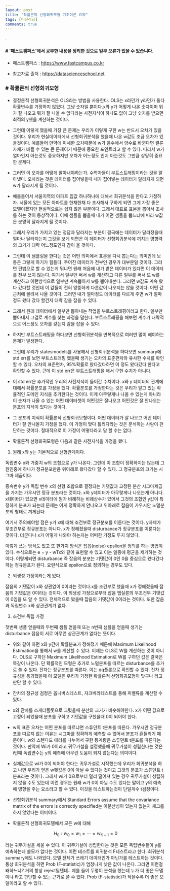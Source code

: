 ```yaml
---
layout: post
title: "확률론적 선형회귀모형 기초이론 요약"
tags: [머신러닝]
comments: true
---
```


.

#### # '패스트캠퍼스'에서 공부한 내용을 정리한 것으로 일부 오류가 있을 수 있습니다.

- 패스트캠퍼스 : https://www.fastcampus.co.kr

- 참고자료 출처 : https://datascienceschool.net

### # 확률론적 선형회귀모형

- 결정론적 선형회귀분석은 OLS라는 방법을 사용한다. OLS는 x라던가 y라던가 둘다 확률변수를 가정하지 않았다. 그냥 숫자일 뿐이다.x와 y가 어떻게 나온 숫자이며 뭐가 잘 나오고 뭐가 잘 나올 수 없다라는 사전지식이 하나도 없이 그냥 숫자를 받으면 최적의 y헷을 계산하는 것이다.


- 그런데 이렇게 했을때 가장 큰 문제는 우리가 이렇게 구한 w는 반드시 오차가 있을것이다. 우리가 현실데이터에서 선형회귀분석을 했을때 나온 w값도 조금 오차가 있을것이다. 예를들어 만약에 미세한 오차때문에 w가 음수에서 양수로 바뀐다면 결론자체가 바뀔 수 있는 큰 문제이기 때문에 중요한 포인트라고 할 수 있다. 따라서 w가 얼마인지 아는것도 중요하지만 오차가 어느정도 인지 아는것도 그만큼 상당히 중요한 문제다.


- 그러면 이 오차를 어떻게 알아내야하는가. 수학자들이 부트스트래핑이라는 것을 알아냈다. 오차라는 것은 데이터를 집어넣을때 내가 집어넣는 데이터가 달라지게 되면 w가 달라지게 될 것이다. 


- 예를들어서 서울지역의 아파트 집값 하나하나에 대해서 회귀분석을 한다고 가정하자. 서울에 있는 모든 아파트를 한채한채 다 조사해서 구하게 되면 그게 가장 좋은 모델이겠지만 현실적으로는 쉽지 않은 부분이다. 그래서 대표로 표본을 뽑아서 조사를 하는 것이 통상적이다. 이때 샘플을 뽑을때 내가 어떤 샘플을 뽑느냐에 따라 w값은 분명히 달라지게 될 것이다.


- 그래서 우리가 가지고 있는 정답과 달라지는 부분이 결국에는 데이터가 달라졌을때 얼마나 달라지는지 그것을 보게 되면은 이 데이터가 선형회귀분석에 끼치는 영향력의 크기가 대략 어느정도인지 감이 올 것이다.


- 그런데 이 샘플링을 한다는 것은 어떤 의미에서 표본을 다시 뽑는다는 의미인데 보통은 그렇게 하기가 힘들다. 주어진 데이터가 전부인 경우가 대부분일 것이다. 그러면 편법으로 할 수 있는게 뭐냐면 원래 처음에 내가 받은 데이터가 있다면 이 데이터를 전부 쓰지 않는다. 여기서 일부만 써서 w를 계산하고 다른 일부를 써서 또 w를 계산하고 이런방식으로 일부만 계속뽑아서 w를 뽑아내본다. 그러면 w값도 계속 왔다 갔다할 것인데 이 값들이 전혀 엉뚱하게 다른값이 나오지는 않을 것이다. 어떤 값 근처에 몰려서 나올 것이다. 그러면 내가 얼마정도 데이터를 다르게 주면 w가 얼마정도 왔다 갔다 할건지 대략 감을 잡을 수 있다.


- 그래서 원래 데이터에서 일부만 뽑아내는 작업을 부트스트래핑이라고 한다. 일부만 뽑아내서 그걸로 계수를 찾는 과정을 말한다. 부트스트래핑을 해보면 계수가 대략적으로 어느정도 오차를 갖는지 감을 잡을 수 있다. 


- 하지만 부트스트래핑을 하다보면 선형회귀분석을 반복적으로 여러번 많이 해야하는 문제가 발생한다. 


- 그런데 우리가 statesmodels를 사용해서 선형회귀분석을 하다보면 summary에 std err를 보면 부트스트래핑 했을때 생기는 오차의 표준편차와 유사한 수치를 확인할 수 있다. 오차의 표준편차, 95%확률로 왔다갔다하면 이 정도 왔다갔다 한다고 확인할 수 있다. 근데 이 std err은 부트스트래핑을 해서 구한 수치가 아니다.


- 이 std err은 추가적인 우리의 사전지식이 들어간 수치이다. x와 y 데이터의 관계에 대해서 확률분포를 가정을 했다. 확률분포를 가정한다는 것은 우리가 알고 있는 확률적인 도메인 지식을 추가한다는 것이다. 이게 아무렇게나 나올 수 있는게 아니라 이 숫자가 나올 수 있는 어떤 데이터셋이 어떤것은 잘나오고 어떤것은 잘 안나오는 분포의 지식이 있다는 것이다.

- 그 분포의 지식이 확률론적 선형회귀모형이다. 어떤 데이터가 잘 나오고 어떤 데이터가 잘 안나올지 가정을 했다. 이 가정이 맞다 틀리다라는 것은 분석하는 사람이 판단하는 것이다. 절대적으로 이 가정이 어떻다라고 말 할 수는 없다. 


- 확률론적 선형회귀모형은 다음과 같은 사전지식을 가정을 했다. 


1) 원래 x와 y는 기본적으로 선형관계이다. 


독립변수 x와 가중치 w의 조합으로 y가 나온다. 그런데 이 조합이 정확하지는 않는데 그 원인중에 하나가 정규분포만큼 위아래로 왔다갔다 할 수 있다. 그 정규분포의 크기는 시그마 제곱이다.


종속변수  y가 독립 변수  x의 선형 조합으로 결정되는 기댓값과 고정된 분산  시그마제곱 을 가지는 가우시안 정규 분포라는 것이다. x와 y데이터가 아무렇게나 나오는게 아니다. x데이터가 있으면 x데이터에 뭔가 비례하는 비례상수가 있어서 그것의 조합인 y값이 특정하게 분포가 되는데 문제는 이게 정확하게 안나오고 위아래로 잡음이 가우시안 노멀분포의 형태로 끼게된다.


여기서 주의해야할 점은 y가 x에 대해 조건부로 정규분포를 이룬다는 것이다. y자체가 무조건부로 정규분포는 아니다. x가 정해졌을때 disturbance가 정규분포를 이룬다는 것이다. 더군다나 x가 어떻게 나와야 하는지는 어떠한 가정도 두지 않았다.


이렇게 쓰는 방식도 있고 또 한가지 방식은 잡읍(noise) epslion을 정의를 하는 방법이 있다. 수식으로는 e = y - wTx와 같이 표현할 수 있고 이는 일종에 평균을 제거하는 것이다. 이렇게되면 disturbance 즉 잡음의 분포는 기댓값이 0인 0을 중심으로 왔다갔다하는 정규분포가 된다. 요런식으로 epslion으로 정의하는 경우도 있다.


2) 외생성 가정이라는게 있다.


잡음의 기댓값이 x와 상관없이 0이라는 것이다.x를 조건부로 했을때 x가 정해졌을때 잡음의 기댓값은 0이라는 것이다. 이 외생성 가정으로부터 잡음 엡실론의 무조건부 기댓값이 0임을 또 알 수 있다. 전체적으로 봤을때 잡음의 기댓값이 0이라는 것이다. 또한 잡음과 독립변수 x와 상관관계가 없다.


3) 조건부 독립 가정


첫번째 샘플 얻을때와 두번째 샘플 얻을때 또는 n번째 샘플을 얻을때 생기는 disturbance 잡음이 서로 아무런 상관관계가 없다는 뜻이다.


- 위와 같이 하면 x와 y간에 확률분포가 정해졌기 때문에 Maximum Likelihood Estimation을 통해서 w를 계산할 수 있다. 이제는 OLS로 W를 계산하는 것이 아니다. OLS로 구하던 Maximum Likelihood Estimation로 W를 구하던 값은 결국은 똑같이 나온다. 단 확률적인 모형은 추가로 노멀분포를 따르는 disturbance를 추가로 쓸 수 있다. 잔차는 정규분포를 따른다. 이는 qq플롯으로 확인할 수 있다. 잔차 정규성을 통과했을때 이 모델은 우리가 가정한 확률론적 선형회귀모형이 맞구나 라고 판단 할 수 있다.


- 잔차의 정규성 검정은 옵니버스테스트, 자크베라테스트를 통해 피벨류를 계산할 수 있다.


- x와 잔차를 스케터플롯으로 그렸을때 분산의 크기가 비슷해야한다. x가 어떤 값으로 고정이 되었을때 분포를 구하고 기댓값을 구했을때 0이 되어야 한다.


- w의 표준 오차는 어떤 분포를 따르냐면 스튜던트 t분포를 따른다. 가우시안 정규분포를 따르지 않는 이유는 시그마를 정확하게 예측할 수 없어서 분포가 흔들리기 때문이다. w와 스텐다드 에러를 나누어서 구한 통계량은 스튜던트 t분포를 따른다는 것이다. 만약에 Wi가 0이라고 귀무가설을 설정했을때 귀무가설이 성립한다는 것은 i번째 독립변수는 y의 예측에 아무런 도움이 되지 않는다는 의미이다.


- 실제값으로 wi가 0이 되어야 한다는 귀무가설로 시작했는데 우리가 회귀분석을 하고 나면 우리가 얻은 w헷값은 0이 아닐 수 있다는 것이고 그것의 분포가 스튜던트 t분포라는 것이다. 그래서 wi가 0으로부터 멀리 떨어져 있는 경우 귀무가설이 성립하지 않을 수도 있는데 이런 경우는 원래 w가 0이 아닐 수도 있다는 말이고 y의 예측에 영향을 주는 요소라고 할 수 있다. 이것을 테스트하는것이 단일계수 t검정이다.


- 선형회귀분석 summary에서 Standard Errors assume that the covariance matrix of the errors is correctly specified는 이분산성이 있는지 없는지 체크를 하지 않았다는 이미이다.


- 확률론적 선형회귀모델에서 모든 w에 대해 

$$\ H_0 : w_0  = w_1 = \cdots = w_{K-1} = 0 $$

라는 귀무가설을 세울 수 있다. 이 귀무가설이 성립한다는 것은 모든 독립변수들이 y를 예측하는데 쓸모가 없다는 것이다. 이런 테스트를 회귀분석 F테스트라고 한다. 회귀분석 summary에도 나와있다. 모델 전체가 쓰레기 데이터인가 아닌가를 테스트하는 것이다. 통상 회귀분석을 하면 Prob (F-statistic)가 엄청나게 낮은 값이 나온다. 그러면 이런걸 왜하느냐? 거의 항상 reject될텐데.. 예를 들어 두명이 분석을 했는데 누가 더 좋은 모델이냐 라고 판단할 수 있는 근거로 쓸 수 있다. Prob (F-statistic)가 작을수록 더 좋은 모델이라고 할 수 있다.
